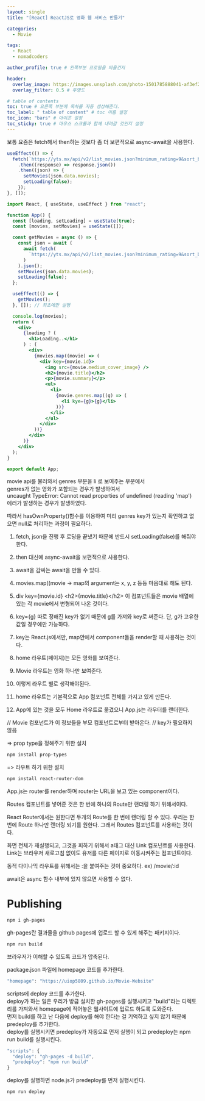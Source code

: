 ```yaml
---
layout: single
title: "[React] ReactJS로 영화 웹 서비스 만들기"

categories:
  - Movie

tags:
  - React
  - nomadcoders

author_profile: true # 왼쪽부분 프로필을 띄울건지

header:
  overlay_image: https://images.unsplash.com/photo-1501785888041-af3ef285b470?ixlib=rb-1.2.1&ixid=eyJhcHBfaWQiOjEyMDd9&auto=format&fit=crop&w=1350&q=80
  overlay_filter: 0.5 # 투명도

# table of contents
toc: true # 오른쪽 부분에 목차를 자동 생성해준다.
toc_label: " table of content" # toc 이름 설정
toc_icon: "bars" # 아이콘 설정
toc_sticky: true # 마우스 스크롤과 함께 내려갈 것인지 설정
---
```


보통 요즘은 fetch해서 then하는 것보다 좀 더 보편적으로 async-await을 사용한다.

```jsx
useEffect(() => {
  fetch(`https://yts.mx/api/v2/list_movies.json?minimum_rating=9&sort_by=year`)
    .then((response) => response.json())
    .then((json) => {
      setMovies(json.data.movies);
      setLoading(false);
    });
}, []);
```

```jsx
import React, { useState, useEffect } from "react";

function App() {
  const [loading, setLoading] = useState(true);
  const [movies, setMovies] = useState([]);

  const getMovies = async () => {
    const json = await (
      await fetch(
        `https://yts.mx/api/v2/list_movies.json?minimum_rating=9&sort_by=year`
      )
    ).json();
    setMovies(json.data.movies);
    setLoading(false);
  };

  useEffect(() => {
    getMovies();
  }, []); // 최초에만 실행

  console.log(movies);
  return (
    <div>
      {loading ? (
        <h1>Loading..</h1>
      ) : (
        <div>
          {movies.map((movie) => (
            <div key={movie.id}>
              <img src={movie.medium_cover_image} />
              <h2>{movie.title}</h2>
              <p>{movie.summary}</p>
              <ul>
                <li>
                  {movie.genres.map((g) => (
                    <li kye={g}>{g}</li>
                  ))}
                </li>
              </ul>
            </div>
          ))}
        </div>
      )}
    </div>
  );
}

export default App;
```

movie api를 불러와서 genres 부분을 li 로 보여주는 부분에서  
genres가 없는 영화가 포함되는 경우가 발생하여서  
uncaught TypeError: Cannot read properties of undefined (reading 'map')  
에러가 발생하는 경우가 발생하였다.

따라서 hasOwnProperty()함수를 이용하여 미리 genres key가 있는지 확인하고 없으면 null로 처리하는 과정이 필요하다.

1. fetch, json을 진행 후 로딩을 끝냈기 때문에 반드시 setLoading(false)를 해줘야한다.
1. then 대신에 async-await을 보편적으로 사용한다.
1. await을 감싸는 await을 만들 수 있다.
1. movies.map((movie -> map의 argument는 x, y, z 등등 마음대로 해도 된다.
1. div key={movie.id} &lt;h2&gt;{movie.title}&lt;/h2&gt; 이 컴포넌트들은 movie 배열에 있는 각 movie에서 변형되어 나온 것이다.
1. key={g} 따로 정해진 key가 없기 때문에 g를 가져와 key로 써준다. 단, g가 고유한 값일 경우에만 가능하다.

1. key는 React.js에서만, map안에서 component들을 render할 때 사용하는 것이다.
1. home 라우트(페이지)는 모든 영화를 보여준다.
1. Movie 라우트는 영화 하나만 보여준다.
1. 이렇게 라우트 별로 생각해야된다.
1. home 라우트는 기본적으로 App 컴포넌트 전체를 가지고 있게 만든다.
1. App에 있는 것을 모두 Home 라우트로 옮겼으니 App.js는 라우터를 랜더한다.

// Movie 컴포넌트가 이 정보들을 부모 컴포넌트로부터 받아온다.
// key가 필요하지 않음

=> prop type을 정해주기 위한 설치

```bash
npm install prop-types
```

=> 라우트 하기 위한 설치

```bash
npm install react-router-dom
```

App.js는 router를 render하며 router는 URL을 보고 있는 component이다.

Routes 컴포넌트를 넣어준 것은 한 번에 하나의 Route만 랜더링 하기 위해서이다.

React Router에서는 원한다면 두개의 Route를 한 번에 랜더링 할 수 있다. 우리는 한 번에 Route 하나만 랜더링 되기를 원한다. 그래서 Routes 컴포넌트를 사용하는 것이다.

화면 전체가 재실행되고, 그것을 피하기 위해서 a태그 대신 Link 컴포넌트를 사용한다. Link는 브라우저 새로고침 없이도 유저를 다른 페이지로 이동시켜주는 컴포넌트이다.

동적 다이나믹 라우트를 위해서는 :을 붙여주는 것이 중요하다. ex) /movie/:id

await은 async 함수 내부에 있지 않으면 사용할 수 없다.

# Publishing

```bash
npm i gh-pages
```

gh-pages란 결과물을 github pages에 업로드 할 수 있게 해주는 패키지이다.

```bash
npm run build
```

브라우저가 이해할 수 있도록 코드가 압축된다.

package.json 파일에 homepage 코드를 추가한다.

```jsx
"homepage": "https://uiop5809.github.io/Movie-Website"
```

scripts에 deploy 코드를 추가한다.  
deploy가 하는 일은 우리가 방금 설치한 gh-pages를 실행시키고 "build"라는 디렉토리를 가져와서 homepage에 적어놓은 웹사이트에 업로드 하도록 도와준다.  
먼저 build를 하고 난 다음에 deploy를 해야 한다는 걸 기억하고 싶지 않기 때문에 predeploy를 추가한다.  
deploy를 실행시키면 predeploy가 자동으로 먼저 실행이 되고 predeploy는 npm run build를 실행시킨다.

```jsx
"scripts": {
  "deploy": "gh-pages -d build",
  "predeploy": "npm run build"
}
```

deploy를 실행하면 node.js가 predeploy를 먼저 실행시킨다.

```bash
npm run deploy
```
